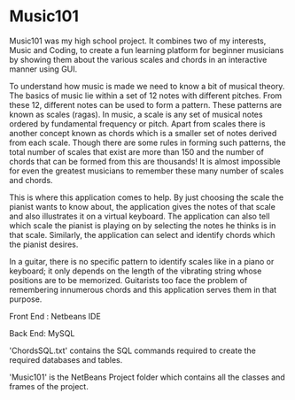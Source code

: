 # Music101

Music101 was my high school project. It combines two of my interests, Music and Coding, to create a fun learning platform for beginner musicians by showing them about the various scales and chords in an interactive manner using GUI.

To understand how music is made we need to know a bit of musical theory. The basics of music lie within a set of 12 notes with different pitches. From these 12, different notes can be used to form a pattern. These patterns are known as scales (ragas). In music, a scale is any set of musical notes ordered by fundamental frequency or pitch. Apart from scales there is another concept known as chords which is a smaller set of notes derived from each scale. Though there are some rules in forming such patterns, the total number of scales that exist are more than 150 and the number of chords that can be formed from this are thousands! It is almost impossible for even the greatest musicians to remember these many number of scales and chords.

This is where this application comes to help. By just choosing the scale the pianist wants to know about, the application gives the notes of that scale and also illustrates it on a virtual keyboard. The application can also tell which scale the pianist is playing on by selecting the notes he thinks is in that scale. Similarly, the application can select and identify chords which the pianist desires.

In a guitar, there is no specific pattern to identify scales like in a piano or keyboard; it only depends on the length of the vibrating string whose positions are to be memorized. Guitarists too face the problem of remembering innumerous chords and this application serves them in that purpose.

Front End :
  Netbeans IDE
  
Back End:
  MySQL
  
  
'ChordsSQL.txt' contains the SQL commands required to create the required databases and tables.

'Music101' is the NetBeans Project folder which contains all the classes and frames of the project.
